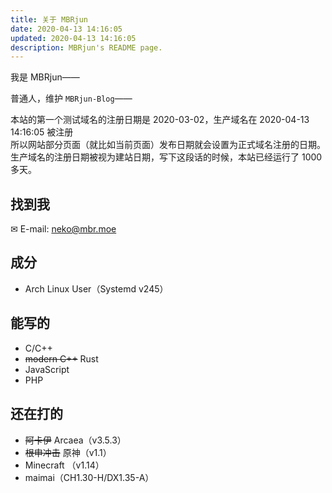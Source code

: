 ```yaml
---
title: 关于 MBRjun
date: 2020-04-13 14:16:05
updated: 2020-04-13 14:16:05
description: MBRjun's README page.
---
```

我是 MBRjun——  

普通人，维护 ``MBRjun-Blog``——  

本站的第一个测试域名的注册日期是 2020-03-02，生产域名在 2020-04-13 14:16:05 被注册  
所以网站部分页面（就比如当前页面）发布日期就会设置为正式域名注册的日期。  
生产域名的注册日期被视为建站日期，写下这段话的时候，本站已经运行了 1000 多天。  

## 找到我
✉ E-mail: [neko@mbr.moe](mailto:neko@mbr.moe)  

## 成分
- Arch Linux User（Systemd v245）

## 能写的
- C/C++
- ~~modern C++~~ Rust
- JavaScript
- PHP

## 还在打的
- ~~阿卡伊~~ Arcaea（v3.5.3）
- ~~根申冲击~~ 原神（v1.1）
- Minecraft （v1.14）
- maimai（CH1.30-H/DX1.35-A）
